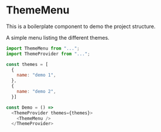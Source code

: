 ThemeMenu
===

This is a boilerplate component to demo the project structure.

A simple menu listing the different themes.

```js
import ThemeMenu from "...";
import ThemeProvider from "...";

const themes = [
  {
    name: "demo 1",
  },
  {
    name: "demo 2",
  }]

const Demo = () =>
  <ThemeProvider themes={themes}>
    <ThemeMenu />
  </ThemeProvider>
```

<!-- STORY -->
